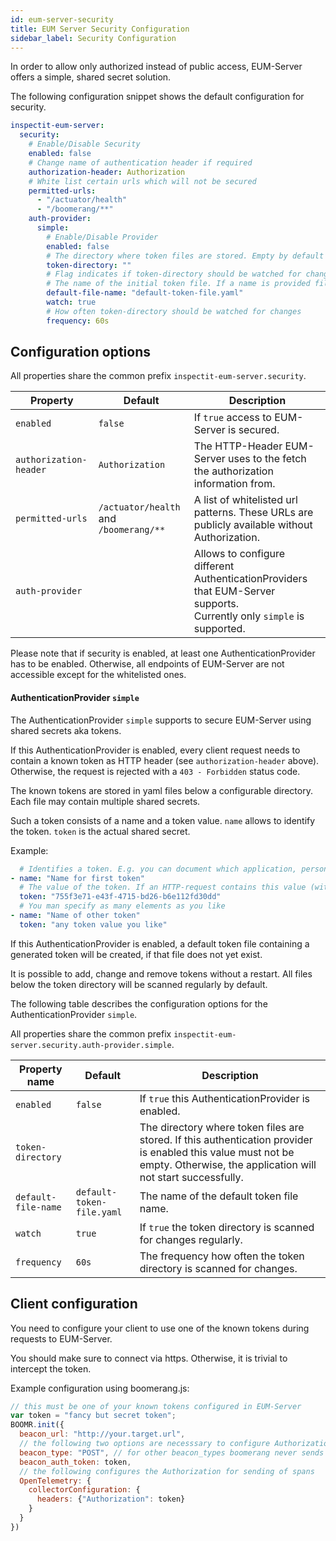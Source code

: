 ```yaml
---
id: eum-server-security
title: EUM Server Security Configuration
sidebar_label: Security Configuration
---
```


In order to allow only authorized instead of public access, EUM-Server offers a simple, shared secret solution.

The following configuration snippet shows the default configuration for security.
```yaml
inspectit-eum-server:
  security:
    # Enable/Disable Security
    enabled: false
    # Change name of authentication header if required
    authorization-header: Authorization
    # White list certain urls which will not be secured
    permitted-urls:
      - "/actuator/health"
      - "/boomerang/**"
    auth-provider:
      simple:
        # Enable/Disable Provider
        enabled: false
        # The directory where token files are stored. Empty by default to force users to provide one
        token-directory: ""
        # Flag indicates if token-directory should be watched for changes and tokens reloaded
        # The name of the initial token file. If a name is provided file will be created with an initial token
        default-file-name: "default-token-file.yaml"
        watch: true
        # How often token-directory should be watched for changes
        frequency: 60s
```

## Configuration options

All properties share the common prefix `inspectit-eum-server.security`.

| Property               | Default                                | Description                                                                                                                |
|------------------------|----------------------------------------|----------------------------------------------------------------------------------------------------------------------------|
| `enabled`              | `false`                                | If `true` access to EUM-Server is secured.                                                                                 |
| `authorization-header` | `Authorization`                        | The HTTP-Header EUM-Server uses to the fetch the authorization information from.                                           |
| `permitted-urls`       | `/actuator/health` and `/boomerang/**` | A list of whitelisted url patterns. These URLs are publicly available without Authorization.                               |
| `auth-provider`        |                                        | Allows to configure different AuthenticationProviders that EUM-Server supports. <br/>Currently only `simple` is supported. |

Please note that if security is enabled, at least one AuthenticationProvider has to be enabled. Otherwise, all endpoints of EUM-Server are not accessible except for the whitelisted ones.

#### AuthenticationProvider `simple`

The AuthenticationProvider `simple` supports to secure EUM-Server using shared secrets aka tokens.

If this AuthenticationProvider is enabled, every client request needs to contain a known token as HTTP header (see `authorization-header` above). Otherwise, the request is rejected with a `403 - Forbidden` status code.

The known tokens are stored in yaml files below a configurable directory. Each file may contain multiple shared secrets.

Such a token consists of a name and a token value. `name` allows to identify the token. `token` is the actual shared secret.

Example:
```yaml
  # Identifies a token. E.g. you can document which application, person, organization, etc. knows about this token. It has no influence on security.
- name: "Name for first token"
  # The value of the token. If an HTTP-request contains this value (without opening and closing double quotes), access is allowed.
  token: "755f3e71-e43f-4715-bd26-b6e112fd30dd"
  # You man specify as many elements as you like
- name: "Name of other token"
  token: "any token value you like"
```

If this AuthenticationProvider is enabled, a default token file containing a generated token will be created, if that file does not yet exist.

It is possible to add, change and remove tokens without a restart. All files below the token directory will be scanned regularly by default. 

The following table describes the configuration options for the AuthenticationProvider `simple`.

All properties share the common prefix `inspectit-eum-server.security.auth-provider.simple`.

| Property name       | Default                   | Description                                                                                                                                                                  |
|---------------------|---------------------------|------------------------------------------------------------------------------------------------------------------------------------------------------------------------------|
| `enabled`           | `false`                   | If `true` this AuthenticationProvider is enabled.                                                                                                                            |
| `token-directory`   |                           | The directory where token files are stored. If this authentication provider is enabled this value must not be empty. Otherwise, the application will not start successfully. |
| `default-file-name` | `default-token-file.yaml` | The name of the default token file name.                                                                                                                                     |
| `watch`             | `true`                    | If `true` the token directory is scanned for changes regularly.                                                                                                              |
| `frequency`         | `60s`                     | The frequency how often the token directory is scanned for changes.                                                                                                          |

## Client configuration

You need to configure your client to use one of the known tokens during requests to EUM-Server.

You should make sure to connect via https. Otherwise, it is trivial to intercept the token.

Example configuration using boomerang.js:

```javascript
// this must be one of your known tokens configured in EUM-Server
var token = "fancy but secret token";
BOOMR.init({
  beacon_url: "http://your.target.url",
  // the following two options are necesssary to configure Authorization for sending of beacons
  beacon_type: "POST", // for other beacon_types boomerang never sends an authorization header
  beacon_auth_token: token,
  // the following configures the Authorization for sending of spans
  OpenTelemetry: {
    collectorConfiguration: {
      headers: {"Authorization": token}
    }
  }
})
```
